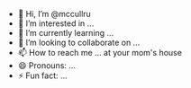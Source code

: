 - 👋 Hi, I’m @mccullru
- 👀 I’m interested in ...
- 🌱 I’m currently learning ...
- 💞️ I’m looking to collaborate on ...
- 📫 How to reach me ... at your mom's house
- 😄 Pronouns: ...
- ⚡ Fun fact: ...

<!---
mccullru/mccullru is a ✨ special ✨ repository because its `README.md` (this file) appears on your GitHub profile.
You can click the Preview link to take a look at your changes.
--->
